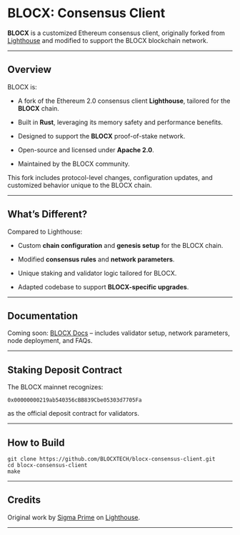 
BLOCX: Consensus Client
===============================================

**BLOCX** is a customized Ethereum consensus client, originally forked from [Lighthouse](https://github.com/sigp/lighthouse) and modified to support the BLOCX blockchain network.

* * *

 Overview
-----------

BLOCX is:

*   A fork of the Ethereum 2.0 consensus client **Lighthouse**, tailored for the **BLOCX** chain.
    
*   Built in **Rust**, leveraging its memory safety and performance benefits.
    
*   Designed to support the **BLOCX** proof-of-stake network.
    
*   Open-source and licensed under **Apache 2.0**.
    
*   Maintained by the BLOCX community.
    

This fork includes protocol-level changes, configuration updates, and customized behavior unique to the BLOCX chain.

* * *

 What’s Different?
--------------------

Compared to Lighthouse:

*   Custom **chain configuration** and **genesis setup** for the BLOCX chain.
    
*   Modified **consensus rules** and **network parameters**.
    
*   Unique staking and validator logic tailored for BLOCX.
    
*   Adapted codebase to support **BLOCX-specific upgrades**.
    

* * *

 Documentation
----------------

Coming soon: [BLOCX Docs](https://blocx.gitbook.io/blocx.) – includes validator setup, network parameters, node deployment, and FAQs.

* * *

 Staking Deposit Contract
--------------------------

The BLOCX mainnet recognizes:

`0x00000000219ab540356cBB839Cbe05303d7705Fa`

as the official deposit contract for validators.

* * *

 How to Build
---------------

    git clone https://github.com/BLOCXTECH/blocx-consensus-client.git
    cd blocx-consensus-client
    make
    

* * *

 Credits
----------

Original work by [Sigma Prime](https://sigmaprime.io/) on [Lighthouse](https://github.com/sigp/lighthouse).  

* * *
